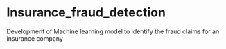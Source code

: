 # Insurance_fraud_detection
Development of Machine learning model to identify the fraud claims for an insurance company
